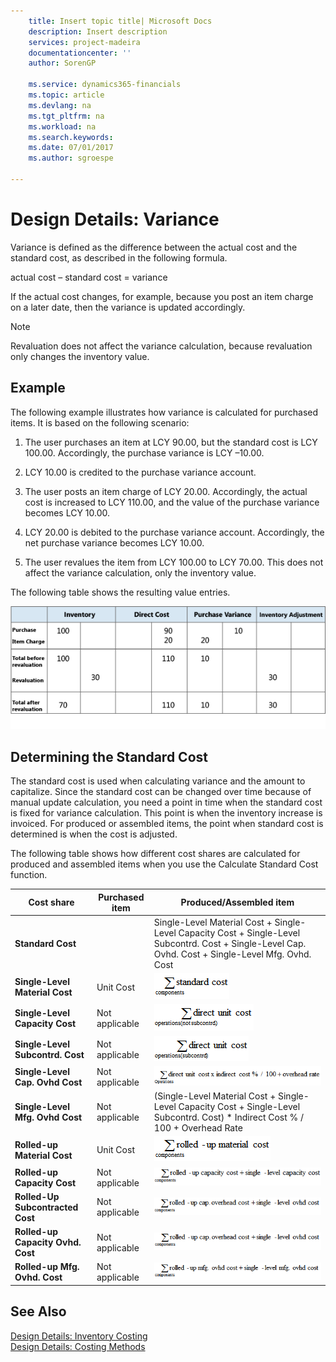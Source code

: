 ```yaml
---
    title: Insert topic title| Microsoft Docs
    description: Insert description
    services: project-madeira
    documentationcenter: ''
    author: SorenGP

    ms.service: dynamics365-financials
    ms.topic: article
    ms.devlang: na
    ms.tgt_pltfrm: na
    ms.workload: na
    ms.search.keywords:
    ms.date: 07/01/2017
    ms.author: sgroespe

---
```

# Design Details: Variance
Variance is defined as the difference between the actual cost and the standard cost, as described in the following formula.  
  
 actual cost – standard cost \= variance  
  
 If the actual cost changes, for example, because you post an item charge on a later date, then the variance is updated accordingly.  
  
> [!NOTE]  
>  Revaluation does not affect the variance calculation, because revaluation only changes the inventory value.  
  
## Example  
 The following example illustrates how variance is calculated for purchased items. It is based on the following scenario:  
  
1.  The user purchases an item at LCY 90.00, but the standard cost is LCY 100.00. Accordingly, the purchase variance is LCY –10.00.  
  
2.  LCY 10.00 is credited to the purchase variance account.  
  
3.  The user posts an item charge of LCY 20.00. Accordingly, the actual cost is increased to LCY 110.00, and the value of the purchase variance becomes LCY 10.00.  
  
4.  LCY 20.00 is debited to the purchase variance account. Accordingly, the net purchase variance becomes LCY 10.00.  
  
5.  The user revalues the item from LCY 100.00 to LCY 70.00. This does not affect the variance calculation, only the inventory value.  
  
 The following table shows the resulting value entries.  
  
 ![Purchase variance calculation](../media/design_details_inventory_costing_11_purchase_variance.png "design\_details\_inventory\_costing\_11\_purchase\_variance")  
  
## Determining the Standard Cost  
 The standard cost is used when calculating variance and the amount to capitalize. Since the standard cost can be changed over time because of manual update calculation, you need a point in time when the standard cost is fixed for variance calculation. This point is when the inventory increase is invoiced. For produced or assembled items, the point when standard cost is determined is when the cost is adjusted.  
  
 The following table shows how different cost shares are calculated for produced and assembled items when you use the Calculate Standard Cost function.  
  
|Cost share|Purchased item|Produced\/Assembled item|  
|----------------|--------------------|------------------------------|  
|**Standard Cost**||Single-Level Material Cost \+ Single-Level Capacity Cost \+ Single-Level Subcontrd. Cost \+ Single-Level Cap. Ovhd. Cost \+ Single-Level Mfg. Ovhd. Cost|  
|**Single-Level Material Cost**|Unit Cost|![Equation 1](../media/design_details_inventory_costing_11_equation_1.png "design\_details\_inventory\_costing\_11\_equation\_1")|  
|**Single-Level Capacity Cost**|Not applicable|![Equation 2](../media/design_details_inventory_costing_11_equation_2.png "design\_details\_inventory\_costing\_11\_equation\_2")|  
|**Single-Level Subcontrd. Cost**|Not applicable|![Equation 3](../media/design_details_inventory_costing_11_equation_3.png "design\_details\_inventory\_costing\_11\_equation\_3")|  
|**Single-Level Cap. Ovhd Cost**|Not applicable|![Equation 4](../media/design_details_inventory_costing_11_equation_4.png "design\_details\_inventory\_costing\_11\_equation\_4")|  
|**Single-Level Mfg. Ovhd Cost**|Not applicable|\(Single-Level Material Cost \+ Single-Level Capacity Cost \+ Single-Level Subcontrd. Cost\) \* Indirect Cost % \/ 100 \+ Overhead Rate|  
|**Rolled-up Material Cost**|Unit Cost|![Equation 5](../media/design_details_inventory_costing_11_equation_5.png "design\_details\_inventory\_costing\_11\_equation\_5")|  
|**Rolled-up Capacity Cost**|Not applicable|![Equation 6](../media/design_details_inventory_costing_11_equation_6.png "design\_details\_inventory\_costing\_11\_equation\_6")|  
|**Rolled-Up Subcontracted Cost**|Not applicable|![Equation 7](../media/design_details_inventory_costing_11_equation_7.png "design\_details\_inventory\_costing\_11\_equation\_7")|  
|**Rolled-up Capacity Ovhd. Cost**|Not applicable|![Equation 8](../media/design_details_inventory_costing_11_equation_8.png "design\_details\_inventory\_costing\_11\_equation\_8")|  
|**Rolled-up Mfg. Ovhd. Cost**|Not applicable|![Equation 9](../media/design_details_inventory_costing_11_equation_9.png "design\_details\_inventory\_costing\_11\_equation\_9")|  
  
## See Also  
 [Design Details: Inventory Costing](design-details-inventory-costing.md)   
 [Design Details: Costing Methods](design-details-costing-methods.md)